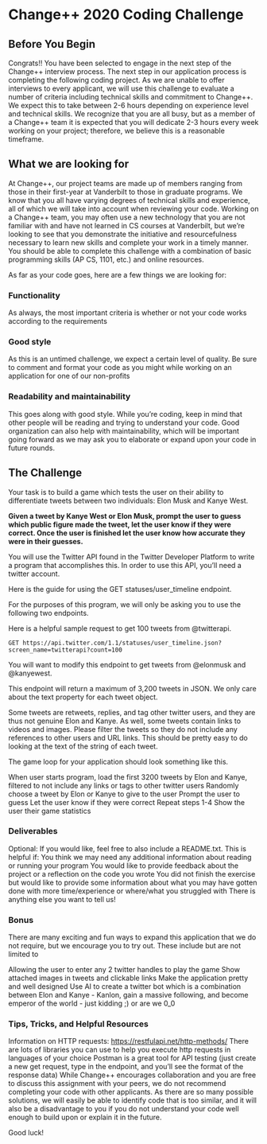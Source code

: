 # Change++ 2020 Coding Challenge
## Before You Begin

Congrats!! You have been selected to engage in the next step of the Change++ interview process. The next step in our application process is completing the following coding project. As we are unable to offer interviews to every applicant, we will use this challenge to evaluate a number of criteria including technical skills and commitment to Change++. We expect this to take between 2-6 hours depending on experience level and technical skills. We recognize that you are all busy, but as a member of a Change++ team it is expected that you will dedicate 2-3 hours every week working on your project; therefore, we believe this is a reasonable timeframe.

## What we are looking for

At Change++, our project teams are made up of members ranging from those in their first-year at Vanderbilt to those in graduate programs. We know that you all have varying degrees of technical skills and experience, all of which we will take into account when reviewing your code. Working on a Change++ team, you may often use a new technology that you are not familiar with and have not learned in CS courses at Vanderbilt, but we’re looking to see that you demonstrate the initiative and resourcefulness necessary to learn new skills and complete your work in a timely manner. You should be able to complete this challenge with a combination of basic programming skills (AP CS, 1101, etc.) and online resources.

As far as your code goes, here are a few things we are looking for:
### Functionality
As always, the most important criteria is whether or not your code works according to the requirements
### Good style
As this is an untimed challenge, we expect a certain level of quality. Be sure to comment and format your code as you might while working on an application for one of our non-profits
### Readability and maintainability
This goes along with good style. While you’re coding, keep in mind that other people will be reading and trying to understand your code. Good organization can also help with maintainability, which will be important going forward as we may ask you to elaborate or expand upon your code in future rounds.
</ul>

## The Challenge
Your task is to build a game which tests the user on their ability to differentiate tweets between two individuals: Elon Musk and Kanye West.

**Given a tweet by Kanye West or Elon Musk, prompt the user to guess which public figure made the tweet, let the user know if they were correct. Once the user is finished let the user know how accurate they were in their guesses.**

You will use the Twitter API found in the Twitter Developer Platform to write a program that accomplishes this. In order to use this API, you’ll need a twitter account. 

Here is the guide for using the GET statuses/user_timeline endpoint. 

For the purposes of this program, we will only be asking you to use the following two endpoints.

Here is a helpful sample request to get 100 tweets from @twitterapi.

`GET https://api.twitter.com/1.1/statuses/user_timeline.json?screen_name=twitterapi?count=100`

You will want to modify this endpoint to get tweets from @elonmusk and @kanyewest.

This endpoint will return a maximum of 3,200 tweets in JSON. We only care about the text property for each tweet object. 

Some tweets are retweets, replies, and tag other twitter users, and they are thus not genuine Elon and Kanye. As well, some tweets contain links to videos and images. Please filter the tweets so they do not include any references to other users and URL links. This should be pretty easy to do looking at the text of the string of each tweet.

The game loop for your application should look something like this.

When user starts program, load the first 3200 tweets by Elon and Kanye, filtered to not include any links or tags to other twitter users
Randomly choose a tweet by Elon or Kanye to give to the user
Prompt the user to guess
Let the user know if they were correct
Repeat steps 1-4
Show the user their game statistics

### Deliverables

Optional: If you would like, feel free to also include a README.txt. This is helpful if:
You think we may need any additional information about reading or running your program
You would like to provide feedback about the project or a reflection on the code you wrote
You did not finish the exercise but would like to provide some information about what you may have gotten done with more time/experience or where/what you struggled with
There is anything else you want to tell us!

### Bonus

There are many exciting and fun ways to expand this application that we do not require, but we encourage you to try out. These include but are not limited to 

Allowing the user to enter any 2 twitter handles to play the game
Show attached images in tweets and clickable links
Make the application pretty and well designed
Use AI to create a twitter bot which is a combination between Elon and Kanye - Kanlon, gain a massive following, and become emperor of the world - just kidding ;) or are we 0_0

### Tips, Tricks, and Helpful Resources

Information on HTTP requests: https://restfulapi.net/http-methods/
There are lots of libraries you can use to help you execute http requests in languages of your choice
Postman is a great tool for API testing (just create a new get request, type in the endpoint, and you’ll see the format of the response data)
While Change++ encourages collaboration and you are free to discuss this assignment with your peers, we do not recommend completing your code with other applicants. As there are so many possible solutions, we will easily be able to identify code that is too similar, and it will also be a disadvantage to you if you do not understand your code well enough to build upon or explain it in the future.

Good luck!

